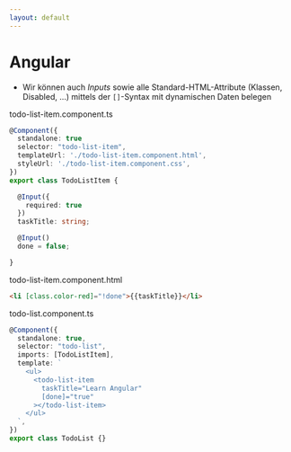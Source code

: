 ```yaml
---
layout: default
---
```


# Angular <SubHeading text="Attribute"/>

<div class="grid grid-cols-12 gap-6">
<div class="col-span-12">

- Wir können auch _Inputs_ sowie alle Standard-HTML-Attribute (Klassen, Disabled, ...) mittels der `[]`-Syntax mit dynamischen Daten belegen

</div>

<div class="col-span-6">

<Filename>todo-list-item.component.ts</Filename>

```ts
@Component({
  standalone: true
  selector: "todo-list-item",
  templateUrl: './todo-list-item.component.html',
  styleUrl: './todo-list-item.component.css',
})
export class TodoListItem {

  @Input({
    required: true
  })
  taskTitle: string;

  @Input()
  done = false;

}
```

</div>

<div class="col-span-6">

<Filename>todo-list-item.component.html</Filename>

```html
<li [class.color-red]="!done">{{taskTitle}}</li>
```

<div class="mb-6"></div>

<Filename>todo-list.component.ts</Filename>

<!-- prettier-ignore-start -->

```ts
@Component({
  standalone: true,
  selector: "todo-list",
  imports: [TodoListItem],
  template: `
    <ul>
      <todo-list-item
        taskTitle="Learn Angular"
        [done]="true"
      ></todo-list-item>
    </ul>
  `,
})
export class TodoList {}
```

<!-- prettier-ignore-end -->

</div>

</div>

<PageNumber/>
